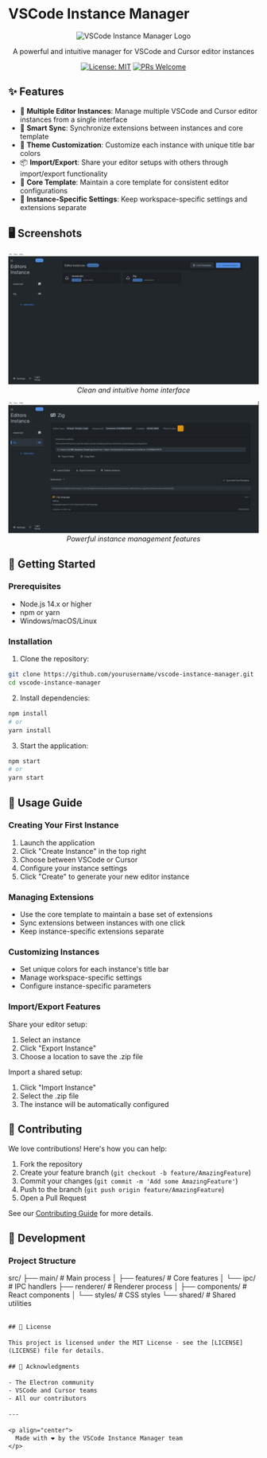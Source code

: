 # VSCode Instance Manager

<p align="center">
  <!-- TODO: Add your logo image here -->
  <img src="docs/assets/logo.png" alt="VSCode Instance Manager Logo" width="200"/>
</p>

<p align="center">
  A powerful and intuitive manager for VSCode and Cursor editor instances
</p>

<div align="center">

[![License: MIT](https://img.shields.io/badge/License-MIT-yellow.svg)](https://opensource.org/licenses/MIT)
[![PRs Welcome](https://img.shields.io/badge/PRs-welcome-brightgreen.svg)](http://makeapullrequest.com)

<!-- TODO: Add your CI/build badges here -->

</div>

## ✨ Features

- 🚀 **Multiple Editor Instances**: Manage multiple VSCode and Cursor editor instances from a single interface
- 🔄 **Smart Sync**: Synchronize extensions between instances and core template
- 🎨 **Theme Customization**: Customize each instance with unique title bar colors
- 📦 **Import/Export**: Share your editor setups with others through import/export functionality
- 🔧 **Core Template**: Maintain a core template for consistent editor configurations
- 🎯 **Instance-Specific Settings**: Keep workspace-specific settings and extensions separate

## 🖥️ Screenshots

<!-- TODO: Add these screenshots -->
<p align="center">
  <img src="images-readme/image.png" alt="Home Screen" width="600"/>
  <br/>
  <em>Clean and intuitive home interface</em>
</p>

<p align="center">
  <img src="images-readme/instance.png" alt="Instance Management" width="600"/>
  <br/>
  <em>Powerful instance management features</em>
</p>

## 🚀 Getting Started

### Prerequisites

- Node.js 14.x or higher
- npm or yarn
- Windows/macOS/Linux

### Installation

1. Clone the repository:

```bash
git clone https://github.com/yourusername/vscode-instance-manager.git
cd vscode-instance-manager
```

2. Install dependencies:

```bash
npm install
# or
yarn install
```

3. Start the application:

```bash
npm start
# or
yarn start
```

## 📖 Usage Guide

### Creating Your First Instance

1. Launch the application
2. Click "Create Instance" in the top right
3. Choose between VSCode or Cursor
4. Configure your instance settings
5. Click "Create" to generate your new editor instance

### Managing Extensions

- Use the core template to maintain a base set of extensions
- Sync extensions between instances with one click
- Keep instance-specific extensions separate

### Customizing Instances

- Set unique colors for each instance's title bar
- Manage workspace-specific settings
- Configure instance-specific parameters

### Import/Export Features

Share your editor setup:

1. Select an instance
2. Click "Export Instance"
3. Choose a location to save the .zip file

Import a shared setup:

1. Click "Import Instance"
2. Select the .zip file
3. The instance will be automatically configured

## 🤝 Contributing

We love contributions! Here's how you can help:

1. Fork the repository
2. Create your feature branch (`git checkout -b feature/AmazingFeature`)
3. Commit your changes (`git commit -m 'Add some AmazingFeature'`)
4. Push to the branch (`git push origin feature/AmazingFeature`)
5. Open a Pull Request

See our [Contributing Guide](CONTRIBUTING.md) for more details.

## 🔧 Development

### Project Structure

src/
├── main/ # Main process
│ ├── features/ # Core features
│ └── ipc/ # IPC handlers
├── renderer/ # Renderer process
│ ├── components/ # React components
│ └── styles/ # CSS styles
└── shared/ # Shared utilities

```

## 📝 License

This project is licensed under the MIT License - see the [LICENSE](LICENSE) file for details.

## 🙏 Acknowledgments

- The Electron community
- VSCode and Cursor teams
- All our contributors

---

<p align="center">
  Made with ❤️ by the VSCode Instance Manager team
</p>
```
